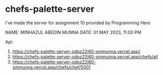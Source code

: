 # chefs-palette-server
 i've made the server for assignment 10 provided by Programming Hero
 
 NAME: MINHAZUL ABEDIN MUNNA
 DATE: 01 MAY 2023, 11.00 PM

 Api: 
 1. https://chefs-palette-server-odpz22j60-smmunna.vercel.app/
 2. https://chefs-palette-server-odpz22j60-smmunna.vercel.app/chefs/all
 3. https://chefs-palette-server-odpz22j60-smmunna.vercel.app/chefs/chef/5001
